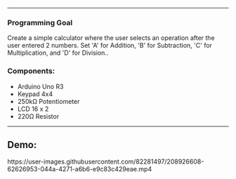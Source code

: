 <hr/>
<h3> Programming Goal </h3>
<p> Create a simple calculator where the user selects an operation after the user entered 2 numbers. Set 'A' for Addition, 'B' for Subtraction, 'C' for Multiplication, and 'D' for Division.. </p>

<h3>Components:</h3>
<ul>
  <li>Arduino Uno R3</li>
  <li>Keypad 4x4</li>
  <li>250kΩ Potentiometer </li>
  <li>LCD 16 x 2 </li>
  <li>220Ω Resistor</li>
</ul>

<hr/>
<h2>Demo: </h2>
https://user-images.githubusercontent.com/82281497/208926608-62626953-044a-4271-a6b6-e9c83c429eae.mp4
